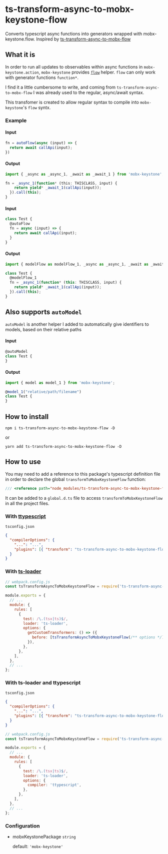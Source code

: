 # ts-transform-async-to-mobx-keystone-flow

Converts typescript async functions into generators wrapped with mobx-keystone.flow.
Inspired by [ts-transform-async-to-mobx-flow](https://github.com/AurorNZ/ts-transform-async-to-mobx-flow)

## What it is

In order to run all updates to observables within async functions in `mobx-keystone.action`, `mobx-keystone` provides [`flow`](https://mobx-keystone.js.org/class-models/#flows-async-actions) helper. `flow` can only work with generator functions `function*`.

I find it a little cumbersome to write, and coming from `ts-transform-async-to-mobx-flow` I was already used to the regular, async/await syntax.

This transfomer is created to allow regular syntax to compile into `mobx-keystone`'s `flow` syntx.

### Example

#### Input

```ts
fn = autoFlow(async (input) => {
  return await callApi(input);
})
```

#### Output

```ts
import { _async as _async_1, _await as _await_1 } from 'mobx-keystone';

fn = _async_1(function* (this: THISCLASS, input) {
    return yield* _await_1(callApi(input));
  }).call(this);
} 

```

#### Input

```ts
class Test {
  @autoFlow
  fn = async (input) => {
    return await callApi(input);
  }
}
```

#### Output

```ts
import { modelFlow as modelFlow_1, _async as _async_1, _await as _await_1 } from 'mobx-keystone';

class Test {
  @modelFlow_1
  fn = _async_1(function* (this: THISCLASS, input) {
    return yield* _await_1(callApi(input));
  }).call(this);
}
```

## Also supports `autoModel`

`autoModel` is another helper I added to automatically give identifiers to models, based on their relative paths

#### Input

```ts
@autoModel
class Test {
}
```

#### Output
```ts
import { model as model_1 } from 'mobx-keystone';

@model_1("relative/path/filename")
class Test {
}
```

## How to install

```
npm i ts-transform-async-to-mobx-keystone-flow -D
```

or

```
yarn add ts-transform-async-to-mobx-keystone-flow -D
```

## How to use

You may need to add a reference to this package's typescript definition file in order to declare the global `transformToMobxKeystoneFlow` function:

```ts
/// <reference path="node_modules/ts-transform-async-to-mobx-keystone-flow/transformToMobxKeystoneFlow.d.ts" />
```

It can be added to a `global.d.ts` file to access `transformToMobxKeystoneFlow` in all the project files.

### With [ttypescript](https://github.com/cevek/ttypescript)

`tsconfig.json`

```json
{
  "compilerOptions": {
    "...": "...",
    "plugins": [{ "transform": "ts-transform-async-to-mobx-keystone-flow", "type": "config" }]
  }
}
```

### With [ts-loader](https://github.com/TypeStrong/ts-loader)

```js
// webpack.config.js
const tsTransformAsyncToMobxKeystoneFlow = require('ts-transform-async-to-mobx-keystone-flow').default;

module.exports = {
  // ...
  module: {
    rules: [
      {
        test: /\.(tsx|ts)$/,
        loader: 'ts-loader',
        options: {
          getCustomTransformers: () => ({
            before: [tsTransformAsyncToMobxKeystoneFlow(/** options */)],
          }),
        },
      },
    ],
  },
  // ...
};
```

### With ts-loader and ttypescript

`tsconfig.json`

```json
{
  "compilerOptions": {
    "...": "...",
    "plugins": [{ "transform": "ts-transform-async-to-mobx-keystone-flow", "type": "config" }]
  }
}
```

```js
// webpack.config.js
const tsTransformAsyncToMobxKeystoneFlow = require('ts-transform-async-to-mobx-keystone-flow').default;

module.exports = {
  // ...
  module: {
    rules: [
      {
        test: /\.(tsx|ts)$/,
        loader: 'ts-loader',
        options: {
          compiler: 'ttypescript',
        },
      },
    ],
  },
  // ...
};
```

### Configuration

- mobxKeystonePackage `string`

  default: `'mobx-keystone'`

